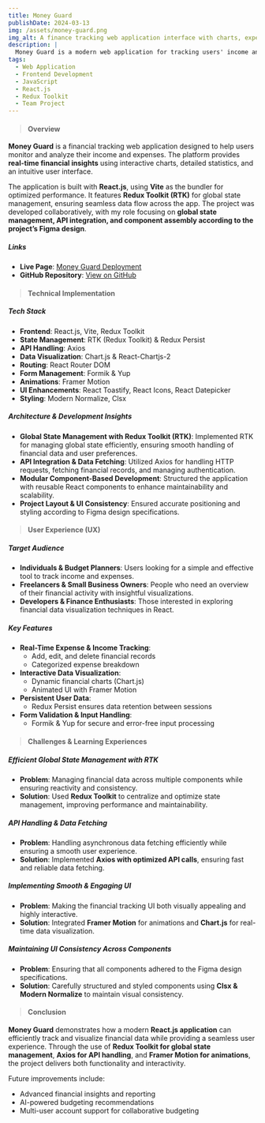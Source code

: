 ```yaml
---
title: Money Guard
publishDate: 2024-03-13
img: /assets/money-guard.png
img_alt: A finance tracking web application interface with charts, expense breakdowns, and user insights.
description: |
  Money Guard is a modern web application for tracking users' income and expenses statistics. It features interactive financial charts, dynamic reports, and a seamless user experience. Built with React.js and Vite, the project ensures fast performance and a smooth UI.
tags:
  - Web Application
  - Frontend Development
  - JavaScript
  - React.js
  - Redux Toolkit
  - Team Project
---
```


> #### Overview

**Money Guard** is a financial tracking web application designed to help users monitor and analyze their income and expenses. The platform provides **real-time financial insights** using interactive charts, detailed statistics, and an intuitive user interface.

The application is built with **React.js**, using **Vite** as the bundler for optimized performance. It features **Redux Toolkit (RTK)** for global state management, ensuring seamless data flow across the app. The project was developed collaboratively, with my role focusing on **global state management, API integration, and component assembly according to the project’s Figma design**.

##### Links

- **Live Page**: [Money Guard Deployment](https://money-guard2.vercel.app/)
- **GitHub Repository**: [View on GitHub](https://github.com/Lubov1506/Money-Guard)

> #### Technical Implementation

##### Tech Stack

- **Frontend**: React.js, Vite, Redux Toolkit
- **State Management**: RTK (Redux Toolkit) & Redux Persist
- **API Handling**: Axios
- **Data Visualization**: Chart.js & React-Chartjs-2
- **Routing**: React Router DOM
- **Form Management**: Formik & Yup
- **Animations**: Framer Motion
- **UI Enhancements**: React Toastify, React Icons, React Datepicker
- **Styling**: Modern Normalize, Clsx

##### Architecture & Development Insights

- **Global State Management with Redux Toolkit (RTK)**: Implemented RTK for managing global state efficiently, ensuring smooth handling of financial data and user preferences.
- **API Integration & Data Fetching**: Utilized Axios for handling HTTP requests, fetching financial records, and managing authentication.
- **Modular Component-Based Development**: Structured the application with reusable React components to enhance maintainability and scalability.
- **Project Layout & UI Consistency**: Ensured accurate positioning and styling according to Figma design specifications.

> #### User Experience (UX)

##### Target Audience

- **Individuals & Budget Planners**: Users looking for a simple and effective tool to track income and expenses.
- **Freelancers & Small Business Owners**: People who need an overview of their financial activity with insightful visualizations.
- **Developers & Finance Enthusiasts**: Those interested in exploring financial data visualization techniques in React.

##### Key Features

- **Real-Time Expense & Income Tracking**:
  - Add, edit, and delete financial records
  - Categorized expense breakdown
- **Interactive Data Visualization**:
  - Dynamic financial charts (Chart.js)
  - Animated UI with Framer Motion
- **Persistent User Data**:
  - Redux Persist ensures data retention between sessions
- **Form Validation & Input Handling**:
  - Formik & Yup for secure and error-free input processing

> #### Challenges & Learning Experiences

##### Efficient Global State Management with RTK

- **Problem**: Managing financial data across multiple components while ensuring reactivity and consistency.
- **Solution**: Used **Redux Toolkit** to centralize and optimize state management, improving performance and maintainability.

##### API Handling & Data Fetching

- **Problem**: Handling asynchronous data fetching efficiently while ensuring a smooth user experience.
- **Solution**: Implemented **Axios with optimized API calls**, ensuring fast and reliable data fetching.

##### Implementing Smooth & Engaging UI

- **Problem**: Making the financial tracking UI both visually appealing and highly interactive.
- **Solution**: Integrated **Framer Motion** for animations and **Chart.js** for real-time data visualization.

##### Maintaining UI Consistency Across Components

- **Problem**: Ensuring that all components adhered to the Figma design specifications.
- **Solution**: Carefully structured and styled components using **Clsx & Modern Normalize** to maintain visual consistency.

> #### Conclusion

**Money Guard** demonstrates how a modern **React.js application** can efficiently track and visualize financial data while providing a seamless user experience. Through the use of **Redux Toolkit for global state management**, **Axios for API handling**, and **Framer Motion for animations**, the project delivers both functionality and interactivity.

Future improvements include:

- Advanced financial insights and reporting
- AI-powered budgeting recommendations
- Multi-user account support for collaborative budgeting
